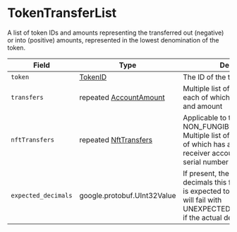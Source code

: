 # TokenTransferList

A list of token IDs and amounts representing the transferred out (negative) or into (positive) amounts, represented in the lowest denomination of the token.

| Field               | Type                                       | Description                                                                                                                                                                |
| ------------------- | ------------------------------------------ | -------------------------------------------------------------------------------------------------------------------------------------------------------------------------- |
| `token`             | [TokenID](tokenid.md)                      | The ID of the token                                                                                                                                                        |
| `transfers`         | repeated [AccountAmount](accountamount.md) | Multiple list of AccountAmounts, each of which has an account and amount                                                                                                   |
| `nftTransfers`      | repeated [NftTransfers](nfttransfer.md)    | Applicable to tokens of type NON\_FUNGIBLE\_UNIQUE. Multiple list of NftTransfers, each of which has a sender and receiver account, including the serial number of the NFT |
| `expected_decimals` | google.protobuf.UInt32Value                | If present, the number of decimals this fungible token type is expected to have. The transfer will fail with UNEXPECTED\_TOKEN\_DECIMALS if the actual decimals differ.    |

